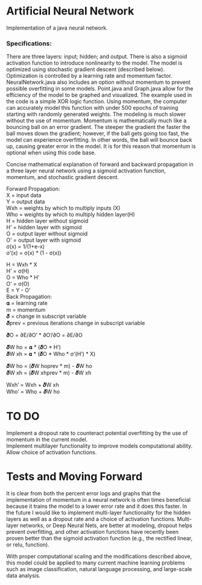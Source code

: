 # Artificial Neural Network
Implementation of a java neural network. 

### Specifications: 
There are three layers: input; hidden; and output. There is also a sigmoid activation function to introduce nonlinearity to the model. The model is optimized using stochastic gradient descent (described below). Optimization is controlled by a learning rate and momentum factor. NeuralNetwork.java also includes an option without momentum to prevent possible overfitting in some models. Point.java and Graph.java allow for the efficiency of the model to be graphed and visualized.
The example used in the code is a simple XOR logic function. Using momentum, the computer can accurately model this function with under 500 epochs of training starting with randomly generated weights. The modeling is much slower without the use of momentum.
Momentum is mathematically much like a bouncing ball on an error gradient. The steeper the gradient the faster the ball moves down the gradient; however, if the ball gets going too fast, the model can experience overfitting. In other words, the ball will bounce back up, causing greater error in the model. It is for this reason that momentum is optional when using this code base.  

Concise mathematical explanation of forward and backward propagation in a three layer neural network using a sigmoid activation function, momentum, and stochastic gradient descent.

Forward Propagation:<br />
X = input data<br />
Y = output data<br />
Wxh = weights by which to multiply inputs (X)<br />
Who = weights by which to multiply hidden layer(H) <br />
H = hidden layer without sigmoid<br />
H’ = hidden layer with sigmoid<br />
O = output layer without sigmoid<br />
O’ = output layer with sigmoid<br />
σ(x) = 1/(1+e-x)<br />
σ’(x) = σ(x) * (1 - σ(x))<br />

H = Wxh * X<br />
H’ = σ(H)<br />
O = Who * H’<br />
O’ = σ(O)<br />
E = Y - O’<br />
Back Propagation:<br />
𝛂 = learning rate<br />
m = momentum<br />
𝜹 = change in subscript variable<br />
𝜹prev = previous iterations change in subscript variable

𝜹O = ∂E/∂O’ * ∂O’/∂O = ∂E/∂O

𝜹W ho = 𝛂 * (𝜹O * H’)<br />
𝜹W xh = 𝛂 * (𝜹O * Who * σ’(H’) * X)<br />

𝜹W ho = (𝜹W hoprev * m) - 𝜹W ho<br />
𝜹W xh = (𝜹W xhprev * m) - 𝜹W xh<br />

Wxh’ = Wxh + 𝜹W xh<br />
Who’ = Who + 𝜹W ho






# TO DO
Implement a dropout rate to counteract potential overfitting by the use of momentum in the current model. <br />
Implement multilayer functionality to improve models computational ability. <br />
Allow choice of activation functions. <br />

# Tests and Moving Forward




It is clear from both the percent error logs and graphs that the implementation of momentum in a neural network is often times beneficial because it trains the model to a lower error rate and it does this faster.
In the future I would like to implement multi-layer functionality for the hidden layers as well as a dropout rate and a choice of activation functions. Multi-layer networks, or Deep Neural Nets, are better at modeling, dropout helps prevent overfitting, and other activation functions have recently been proven better than the sigmoid activation function (e.g., the rectified linear, or relu, function).

With proper computational scaling and the modifications described above, this model could be applied to many current machine learning problems such as image classification, natural language processing, and large-scale data analysis. 
